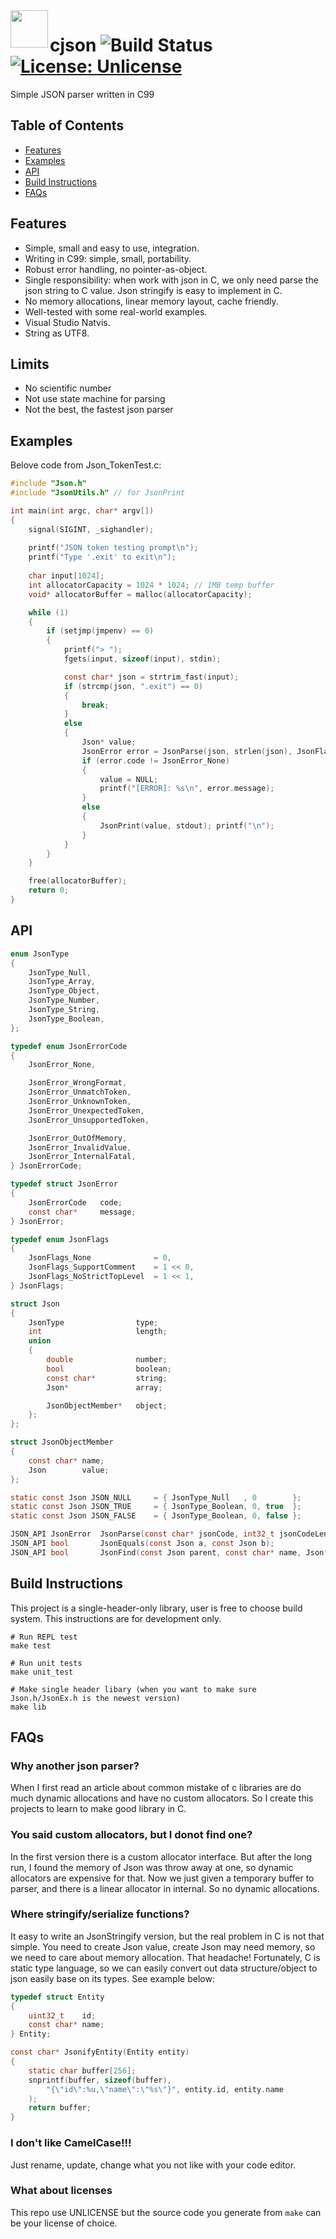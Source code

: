 <img align="left" src="https://upload.wikimedia.org/wikipedia/commons/thumb/c/c9/JSON_vector_logo.svg/1024px-JSON_vector_logo.svg.png" width="60" height="60" />

# cjson ![Build Status](https://github.com/maihd/cjson/actions/workflows/unit-tests.yml/badge.svg) [![License: Unlicense](https://img.shields.io/badge/license-Unlicense-blue.svg)](http://unlicense.org/)
Simple JSON parser written in C99

## Table of Contents
- [Features](#features)
- [Examples](#examples)
- [API](#api)
- [Build Instructions](#build-instructions)
- [FAQs](#faqs)

## Features
- Simple, small and easy to use, integration.
- Writing in C99: simple, small, portability.
- Robust error handling, no pointer-as-object.
- Single responsibility: when work with json in C, we only need parse the json string to C value. Json stringify is easy to implement in C.
- No memory allocations, linear memory layout, cache friendly.
- Well-tested with some real-world examples.
- Visual Studio Natvis.
- String as UTF8.

## Limits
- No scientific number
- Not use state machine for parsing
- Not the best, the fastest json parser

## Examples
Belove code from Json_TokenTest.c:
```C
#include "Json.h"
#include "JsonUtils.h" // for JsonPrint

int main(int argc, char* argv[])
{
    signal(SIGINT, _sighandler);
    
    printf("JSON token testing prompt\n");
    printf("Type '.exit' to exit\n");
    
    char input[1024];
    int allocatorCapacity = 1024 * 1024; // 1MB temp buffer
    void* allocatorBuffer = malloc(allocatorCapacity);

    while (1)
    {
	    if (setjmp(jmpenv) == 0)
	    {
	        printf("> ");
	        fgets(input, sizeof(input), stdin);

	        const char* json = strtrim_fast(input);
	        if (strcmp(json, ".exit") == 0)
	        {
                break;
	        }
	        else
            {
                Json* value;
                JsonError error = JsonParse(json, strlen(json), JsonFlags_NoStrictTopLevel, allocatorBuffer, allocatorCapacity, &value);
                if (error.code != JsonError_None)
                {
                    value = NULL;
                    printf("[ERROR]: %s\n", error.message);
                }
                else
                {
                    JsonPrint(value, stdout); printf("\n");
                }
	        }
	    }
    }

    free(allocatorBuffer);
    return 0;
}
```

## API
```C
enum JsonType
{
    JsonType_Null,
    JsonType_Array,
    JsonType_Object,
    JsonType_Number,
    JsonType_String,
    JsonType_Boolean,
};

typedef enum JsonErrorCode
{
    JsonError_None,

    JsonError_WrongFormat,
    JsonError_UnmatchToken,
    JsonError_UnknownToken,
    JsonError_UnexpectedToken,
    JsonError_UnsupportedToken,

    JsonError_OutOfMemory,
    JsonError_InvalidValue,
    JsonError_InternalFatal,
} JsonErrorCode;

typedef struct JsonError
{
    JsonErrorCode   code;
    const char*     message;
} JsonError;

typedef enum JsonFlags
{
    JsonFlags_None              = 0,
    JsonFlags_SupportComment    = 1 << 0,
    JsonFlags_NoStrictTopLevel  = 1 << 1,
} JsonFlags;

struct Json
{
    JsonType                type;
    int                     length;
    union 
    {
        double              number;
        bool                boolean;   
        const char*         string;
        Json*               array;

        JsonObjectMember*   object;
    };
};

struct JsonObjectMember
{
    const char* name;
    Json        value;
};

static const Json JSON_NULL     = { JsonType_Null   , 0        };
static const Json JSON_TRUE     = { JsonType_Boolean, 0, true  };
static const Json JSON_FALSE    = { JsonType_Boolean, 0, false };

JSON_API JsonError  JsonParse(const char* jsonCode, int32_t jsonCodeLength, JsonFlags flags, void* buffer, int32_t bufferSize, Json* result);
JSON_API bool       JsonEquals(const Json a, const Json b);
JSON_API bool       JsonFind(const Json parent, const char* name, Json* result);
```

## Build Instructions
This project is a single-header-only library, user is free to choose build system. This instructions are for development only.
```
# Run REPL test
make test

# Run unit tests
make unit_test

# Make single header libary (when you want to make sure Json.h/JsonEx.h is the newest version)
make lib
```

## FAQs
### Why another json parser?
When I first read an article about common mistake of c libraries are do much dynamic allocations and have no custom allocators. So I create this projects to learn to make good library in C.

### You said custom allocators, but I donot find one?
In the first version there is a custom allocator interface. But after the long run, I found the memory of Json was throw away at one, so dynamic allocators are expensive for that. Now we just given a temporary buffer to parser, and there is a linear allocator in internal. So no dynamic allocations.

### Where stringify/serialize functions?
It easy to write an JsonStringify version, but the real problem in C is not that simple. You need to create Json value, create Json may need memory, so we need to care about memory allocation. That headache! Fortunately, C is static type language, so we can easily convert out data structure/object to json easily base on its types. See example below:
```C
typedef struct Entity
{
    uint32_t    id;
    const char* name;
} Entity;

const char* JsonifyEntity(Entity entity)
{
    static char buffer[256];
    snprintf(buffer, sizeof(buffer), 
        "{\"id\":%u,\"name\":\"%s\"}", entity.id, entity.name
    );
    return buffer;
}
```

### I don't like CamelCase!!!
Just rename, update, change what you not like with your code editor.

### What about licenses
This repo use UNLICENSE but the source code you generate from `make` can be your license of choice.